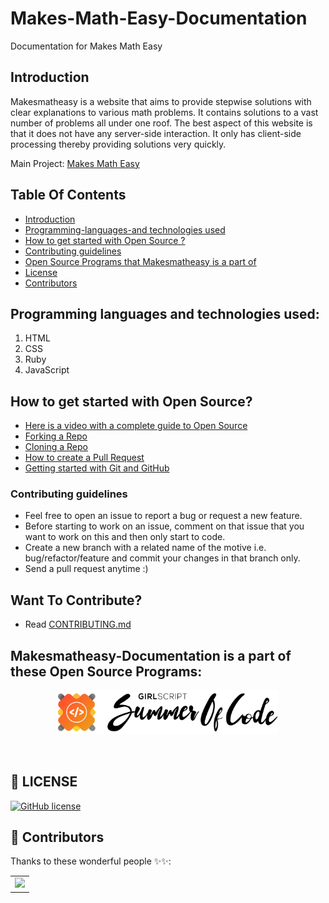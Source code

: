 # Makes-Math-Easy-Documentation
Documentation for Makes Math Easy

## Introduction
Makesmatheasy is a website that aims to provide stepwise solutions with clear explanations to various math problems. It contains solutions to a vast number of problems all under one roof. The best aspect of this website is that it does not have any server-side interaction. It only has client-side processing thereby providing solutions very quickly.   

Main Project:
[Makes Math Easy](https://github.com/sairish2001/makesmatheasy.github.io/)

## Table Of Contents
- [Introduction](#Introduction)
- [Programming-languages-and technologies used](#Programming-languages-and-technologies-used)
- [How to get started with Open Source ?](#Resources)
- [Contributing guidelines](#Contributing-guidelines)  
- [Open Source Programs that Makesmatheasy is a part of](#Open-Source-Programs)
- [License](#License)
- [Contributors](#Contributors)


## Programming languages and technologies used:
1. HTML
2. CSS
3. Ruby
4. JavaScript

## How to get started with Open Source?

- [Here is a video with a complete guide to Open Source](https://www.youtube.com/watch?v=yzeVMecydCE)
- [Forking a Repo](https://help.github.com/en/github/getting-started-with-github/fork-a-repo)
- [Cloning a Repo](https://help.github.com/en/desktop/contributing-to-projects/creating-a-pull-request)
- [How to create a Pull Request](https://opensource.com/article/19/7/create-pull-request-github)
- [Getting started with Git and GitHub](https://towardsdatascience.com/getting-started-with-git-and-github-6fcd0f2d4ac6)

### Contributing guidelines 
  * Feel free to open an issue to report a bug or request a new feature.
  * Before starting to work on an issue, comment on that issue that you want to work on this and then only start to code.
  * Create a new branch with a related name of the motive i.e. bug/refactor/feature and commit your changes in that branch only.  
  * Send a pull request anytime :)  


## Want To Contribute?
- Read [CONTRIBUTING.md](/CONTRIBUTING.md)

## Makesmatheasy-Documentation is a part of these Open Source Programs:
<p align="center">
 <a>
 <img  width="70%" height="30%" src="https://raw.githubusercontent.com/GirlScriptSummerOfCode/MentorshipProgram/master/GSsoc%20Type%20Logo%20Black.png">

</p>

</br>

## 📜 LICENSE

[![GitHub license](https://img.shields.io/github/license/sairish2001/makesmatheasy-documentation?logo=github)](https://github.com/sairish2001/makesmatheasy-documentation/blob/main/LICENSE)

## 🌟 Contributors 

Thanks to these wonderful people ✨✨:

<table>
	<tr>
		<td>
			<a href="https://github.com/sairish2001/makesmatheasy-documentation/graphs/contributors">
  				<img src="https://contrib.rocks/image?repo=sairish2001/makesmatheasy-documentation" />
			</a>
		</td>
	</tr>
</table>



